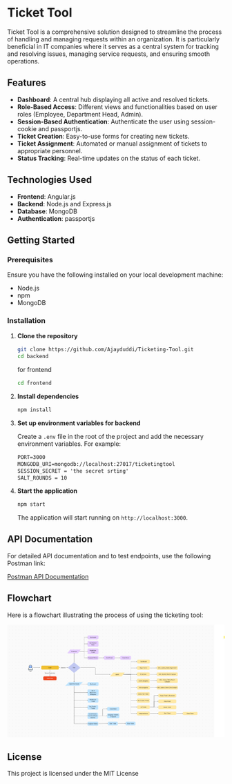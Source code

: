 # Ticket Tool

Ticket Tool is a comprehensive solution designed to streamline the process of handling and managing requests within an organization. It is particularly beneficial in IT companies where it serves as a central system for tracking and resolving issues, managing service requests, and ensuring smooth operations.

## Features

- **Dashboard**: A central hub displaying all active and resolved tickets.
- **Role-Based Access**: Different views and functionalities based on user roles (Employee, Department Head, Admin).
- **Session-Based Authentication**: Authenticate the user using session-cookie and passportjs.
- **Ticket Creation**: Easy-to-use forms for creating new tickets.
- **Ticket Assignment**: Automated or manual assignment of tickets to appropriate personnel.
- **Status Tracking**: Real-time updates on the status of each ticket.

## Technologies Used

- **Frontend**: Angular.js
- **Backend**: Node.js and Express.js
- **Database**: MongoDB
- **Authentication**: passportjs

## Getting Started

### Prerequisites

Ensure you have the following installed on your local development machine:

- Node.js
- npm
- MongoDB

### Installation

1. **Clone the repository**

    ```bash
    git clone https://github.com/Ajayduddi/Ticketing-Tool.git
    cd backend
    ```

    for frontend

   ```bash
   cd frontend
   ```

3. **Install dependencies**

    ```bash
    npm install
    ```

4. **Set up environment variables for backend**

    Create a `.env` file in the root of the project and add the necessary environment variables. For example:

    ```env
    PORT=3000
    MONGODB_URI=mongodb://localhost:27017/ticketingtool
    SESSION_SECRET = 'the secret srting'
    SALT_ROUNDS = 10
    ```

5. **Start the application**

    ```bash
    npm start
    ```

    The application will start running on `http://localhost:3000`.

## API Documentation

For detailed API documentation and to test endpoints, use the following Postman link:

[Postman API Documentation](https://www.postman.com/collections/your-postman-link)

## Flowchart

Here is a flowchart illustrating the process of using the ticketing tool:

![Ticketing Tool Flowchart](https://github.com/Ajayduddi/Ticketing-Tool/blob/main/ticketing%20-tool%20flow%20chart.jpg)


## License

This project is licensed under the MIT License

